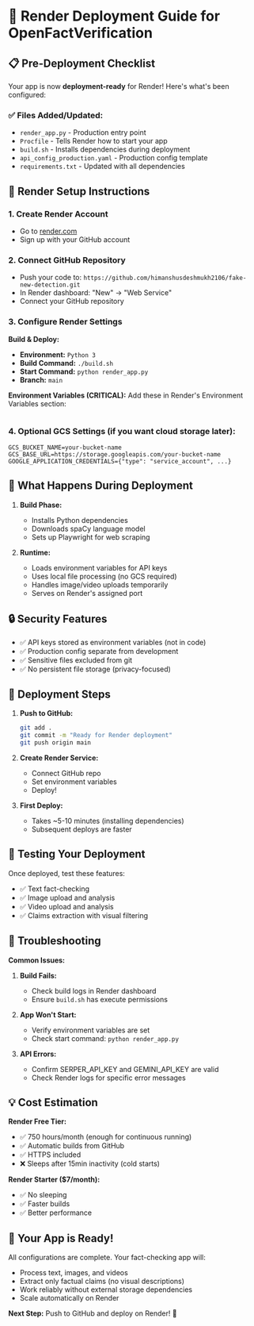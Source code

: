 # 🚀 Render Deployment Guide for OpenFactVerification

## 📋 Pre-Deployment Checklist

Your app is now **deployment-ready** for Render! Here's what's been configured:

### ✅ Files Added/Updated:
- `render_app.py` - Production entry point
- `Procfile` - Tells Render how to start your app
- `build.sh` - Installs dependencies during deployment
- `api_config_production.yaml` - Production config template
- `requirements.txt` - Updated with all dependencies

## 🔧 Render Setup Instructions

### 1. **Create Render Account**
- Go to [render.com](https://render.com)
- Sign up with your GitHub account

### 2. **Connect GitHub Repository**
- Push your code to: `https://github.com/himanshusdeshmukh2106/fake-new-detection.git`
- In Render dashboard: "New" → "Web Service"
- Connect your GitHub repository

### 3. **Configure Render Settings**

**Build & Deploy:**
- **Environment:** `Python 3`
- **Build Command:** `./build.sh`
- **Start Command:** `python render_app.py`
- **Branch:** `main`

**Environment Variables (CRITICAL):**
Add these in Render's Environment Variables section:

```

```

### 4. **Optional GCS Settings** (if you want cloud storage later):
```
GCS_BUCKET_NAME=your-bucket-name
GCS_BASE_URL=https://storage.googleapis.com/your-bucket-name
GOOGLE_APPLICATION_CREDENTIALS={"type": "service_account", ...}
```

## 🎯 What Happens During Deployment

1. **Build Phase:**
   - Installs Python dependencies
   - Downloads spaCy language model
   - Sets up Playwright for web scraping

2. **Runtime:**
   - Loads environment variables for API keys
   - Uses local file processing (no GCS required)
   - Handles image/video uploads temporarily
   - Serves on Render's assigned port

## 🔒 Security Features

- ✅ API keys stored as environment variables (not in code)
- ✅ Production config separate from development
- ✅ Sensitive files excluded from git
- ✅ No persistent file storage (privacy-focused)

## 🚀 Deployment Steps

1. **Push to GitHub:**
   ```bash
   git add .
   git commit -m "Ready for Render deployment"
   git push origin main
   ```

2. **Create Render Service:**
   - Connect GitHub repo
   - Set environment variables
   - Deploy!

3. **First Deploy:**
   - Takes ~5-10 minutes (installing dependencies)
   - Subsequent deploys are faster

## 🧪 Testing Your Deployment

Once deployed, test these features:
- ✅ Text fact-checking
- ✅ Image upload and analysis
- ✅ Video upload and analysis
- ✅ Claims extraction with visual filtering

## 🔧 Troubleshooting

**Common Issues:**

1. **Build Fails:**
   - Check build logs in Render dashboard
   - Ensure `build.sh` has execute permissions

2. **App Won't Start:**
   - Verify environment variables are set
   - Check start command: `python render_app.py`

3. **API Errors:**
   - Confirm SERPER_API_KEY and GEMINI_API_KEY are valid
   - Check Render logs for specific error messages

## 💡 Cost Estimation

**Render Free Tier:**
- ✅ 750 hours/month (enough for continuous running)
- ✅ Automatic builds from GitHub
- ✅ HTTPS included
- ❌ Sleeps after 15min inactivity (cold starts)

**Render Starter ($7/month):**
- ✅ No sleeping
- ✅ Faster builds
- ✅ Better performance

## 🎯 Your App is Ready!

All configurations are complete. Your fact-checking app will:
- Process text, images, and videos
- Extract only factual claims (no visual descriptions)
- Work reliably without external storage dependencies
- Scale automatically on Render

**Next Step:** Push to GitHub and deploy on Render! 🚀